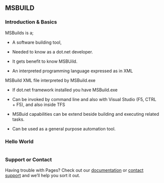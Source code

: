 ## MSBUILD



### Introduction & Basics

MSBuilds is a;

* A software building tool,

* Needed to know as a dot.net developer.

* It gets benefit to know MSBUild. 

* An interpreted programming language expressed as in XML

MSBuild XML file interpreted by MSBuild.exe

* If dot.net framework installed you have MSBuild.exe

* Can be invoked by command line and also with Visual Studio (F5, CTRL + F5), and also inside TFS 

* MSBuid capabilities can be extend beside building and executing related tasks.

* Can be used as a general purpose automation tool.


### Hello World



```markdown
```

### Support or Contact

Having trouble with Pages? Check out our [documentation](https://help.github.com/categories/github-pages-basics/) or [contact support](https://github.com/contact) and we’ll help you sort it out.
